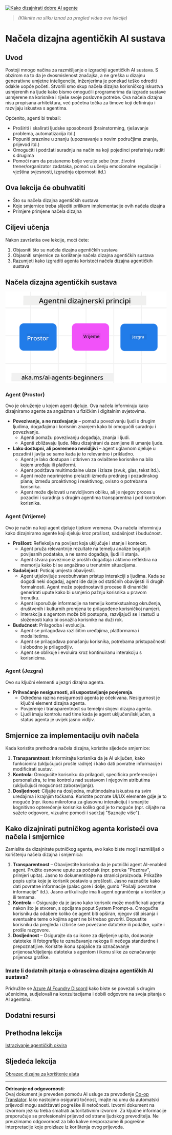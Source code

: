 <!--
CO_OP_TRANSLATOR_METADATA:
{
  "original_hash": "4c46e4ff9e349c521e2b0b17f51afa64",
  "translation_date": "2025-08-30T09:11:24+00:00",
  "source_file": "03-agentic-design-patterns/README.md",
  "language_code": "hr"
}
-->
[![Kako dizajnirati dobre AI agente](../../../translated_images/lesson-3-thumbnail.1092dd7a8f1074a5b26e35aa8f810814e05a22fed1765c20c14b2b508c7ae379.hr.png)](https://youtu.be/m9lM8qqoOEA?si=4KimounNKvArQQ0K)

> _(Kliknite na sliku iznad za pregled videa ove lekcije)_
# Načela dizajna agentičkih AI sustava

## Uvod

Postoji mnogo načina za razmišljanje o izgradnji agentičkih AI sustava. S obzirom na to da je dvosmislenost značajka, a ne greška u dizajnu generativne umjetne inteligencije, inženjerima je ponekad teško odrediti odakle uopće početi. Stvorili smo skup načela dizajna korisničkog iskustva usmjerenih na ljude kako bismo omogućili programerima da izgrade sustave usmjerene na korisnike i riješe svoje poslovne potrebe. Ova načela dizajna nisu propisana arhitektura, već početna točka za timove koji definiraju i razvijaju iskustva s agentima.

Općenito, agenti bi trebali:

- Proširiti i skalirati ljudske sposobnosti (brainstorming, rješavanje problema, automatizacija itd.)
- Popuniti praznine u znanju (upoznavanje s novim područjima znanja, prijevod itd.)
- Omogućiti i podržati suradnju na način na koji pojedinci preferiraju raditi s drugima
- Pomoći nam da postanemo bolje verzije sebe (npr. životni trener/organizator zadataka, pomoć u učenju emocionalne regulacije i vještina svjesnosti, izgradnja otpornosti itd.)

## Ova lekcija će obuhvatiti

- Što su načela dizajna agentičkih sustava
- Koje smjernice treba slijediti prilikom implementacije ovih načela dizajna
- Primjere primjene načela dizajna

## Ciljevi učenja

Nakon završetka ove lekcije, moći ćete:

1. Objasniti što su načela dizajna agentičkih sustava
2. Objasniti smjernice za korištenje načela dizajna agentičkih sustava
3. Razumjeti kako izgraditi agenta koristeći načela dizajna agentičkih sustava

## Načela dizajna agentičkih sustava

![Načela dizajna agentičkih sustava](../../../translated_images/agentic-design-principles.1cfdf8b6d3cc73c2b738951ee7b2043e224441d98babcf654be69d866120f93a.hr.png)

### Agent (Prostor)

Ovo je okruženje u kojem agent djeluje. Ova načela informiraju kako dizajniramo agente za angažman u fizičkim i digitalnim svjetovima.

- **Povezivanje, a ne razdvajanje** – pomažu povezivanju ljudi s drugim ljudima, događajima i korisnim znanjem kako bi omogućili suradnju i povezivanje.
  - Agenti pomažu povezivanju događaja, znanja i ljudi.
  - Agenti zbližavaju ljude. Nisu dizajnirani da zamijene ili umanje ljude.
- **Lako dostupni, ali povremeno nevidljivi** – agent uglavnom djeluje u pozadini i javlja se samo kada je to relevantno i prikladno.
  - Agent je lako dostupan i otkriven za ovlaštene korisnike na bilo kojem uređaju ili platformi.
  - Agent podržava multimodalne ulaze i izlaze (zvuk, glas, tekst itd.).
  - Agent može neprimjetno prelaziti između prednjeg i pozadinskog plana; između proaktivnog i reaktivnog, ovisno o potrebama korisnika.
  - Agent može djelovati u nevidljivom obliku, ali je njegov proces u pozadini i suradnja s drugim agentima transparentna i pod kontrolom korisnika.

### Agent (Vrijeme)

Ovo je način na koji agent djeluje tijekom vremena. Ova načela informiraju kako dizajniramo agente koji djeluju kroz prošlost, sadašnjost i budućnost.

- **Prošlost**: Refleksija na povijest koja uključuje i stanje i kontekst.
  - Agent pruža relevantnije rezultate na temelju analize bogatijih povijesnih podataka, a ne samo događaja, ljudi ili stanja.
  - Agent stvara poveznice iz prošlih događaja i aktivno reflektira na memoriju kako bi se angažirao u trenutnim situacijama.
- **Sadašnjost**: Poticaj umjesto obavijesti.
  - Agent utjelovljuje sveobuhvatan pristup interakciji s ljudima. Kada se dogodi neki događaj, agent ide dalje od statičnih obavijesti ili drugih formalnosti. Agent može pojednostaviti procese ili dinamički generirati upute kako bi usmjerio pažnju korisnika u pravom trenutku.
  - Agent isporučuje informacije na temelju kontekstualnog okruženja, društvenih i kulturnih promjena te prilagođene korisničkoj namjeri.
  - Interakcija s agentom može biti postupna, razvijajući se i rastući u složenosti kako bi osnažila korisnike na duži rok.
- **Budućnost**: Prilagodba i evolucija.
  - Agent se prilagođava različitim uređajima, platformama i modalitetima.
  - Agent se prilagođava ponašanju korisnika, potrebama pristupačnosti i slobodno je prilagodljiv.
  - Agent se oblikuje i evoluira kroz kontinuiranu interakciju s korisnicima.

### Agent (Jezgra)

Ovo su ključni elementi u jezgri dizajna agenta.

- **Prihvaćanje nesigurnosti, ali uspostavljanje povjerenja**.
  - Određena razina nesigurnosti agenta je očekivana. Nesigurnost je ključni element dizajna agenta.
  - Povjerenje i transparentnost su temeljni slojevi dizajna agenta.
  - Ljudi imaju kontrolu nad time kada je agent uključen/isključen, a status agenta je uvijek jasno vidljiv.

## Smjernice za implementaciju ovih načela

Kada koristite prethodna načela dizajna, koristite sljedeće smjernice:

1. **Transparentnost**: Informirajte korisnika da je AI uključen, kako funkcionira (uključujući prošle radnje) i kako dati povratne informacije i modificirati sustav.
2. **Kontrola**: Omogućite korisniku da prilagodi, specificira preferencije i personalizira, te ima kontrolu nad sustavom i njegovim atributima (uključujući mogućnost zaboravljanja).
3. **Dosljednost**: Ciljajte na dosljedna, multimodalna iskustva na svim uređajima i krajnjim točkama. Koristite poznate UI/UX elemente gdje je to moguće (npr. ikona mikrofona za glasovnu interakciju) i smanjite kognitivno opterećenje korisnika koliko god je to moguće (npr. ciljajte na sažete odgovore, vizualne pomoći i sadržaj "Saznajte više").

## Kako dizajnirati putničkog agenta koristeći ova načela i smjernice

Zamislite da dizajnirate putničkog agenta, evo kako biste mogli razmišljati o korištenju načela dizajna i smjernica:

1. **Transparentnost** – Obavijestite korisnika da je putnički agent AI-enabled agent. Pružite osnovne upute za početak (npr. poruka "Pozdrav", primjeri upita). Jasno to dokumentirajte na stranici proizvoda. Prikažite popis upita koje je korisnik postavio u prošlosti. Jasno naznačite kako dati povratne informacije (palac gore i dolje, gumb "Pošalji povratne informacije" itd.). Jasno artikulirajte ima li agent ograničenja u korištenju ili temama.
2. **Kontrola** – Osigurajte da je jasno kako korisnik može modificirati agenta nakon što je stvoren, s opcijama poput System Prompt-a. Omogućite korisniku da odabere koliko će agent biti opširan, njegov stil pisanja i eventualne teme o kojima agent ne bi trebao govoriti. Dopustite korisniku da pregleda i izbriše sve povezane datoteke ili podatke, upite i prošle razgovore.
3. **Dosljednost** – Osigurajte da su ikone za dijeljenje upita, dodavanje datoteke ili fotografije te označavanje nekoga ili nečega standardne i prepoznatljive. Koristite ikonu spajalice za označavanje prijenosa/dijeljenja datoteka s agentom i ikonu slike za označavanje prijenosa grafike.

### Imate li dodatnih pitanja o obrascima dizajna agentičkih AI sustava?

Pridružite se [Azure AI Foundry Discord](https://aka.ms/ai-agents/discord) kako biste se povezali s drugim učenicima, sudjelovali na konzultacijama i dobili odgovore na svoja pitanja o AI agentima.

## Dodatni resursi

## Prethodna lekcija

[Istrazivanje agentičkih okvira](../02-explore-agentic-frameworks/README.md)

## Sljedeća lekcija

[Obrazac dizajna za korištenje alata](../04-tool-use/README.md)

---

**Odricanje od odgovornosti**:  
Ovaj dokument je preveden pomoću AI usluge za prevođenje [Co-op Translator](https://github.com/Azure/co-op-translator). Iako nastojimo osigurati točnost, imajte na umu da automatski prijevodi mogu sadržavati pogreške ili netočnosti. Izvorni dokument na izvornom jeziku treba smatrati autoritativnim izvorom. Za ključne informacije preporučuje se profesionalni prijevod od strane ljudskog prevoditelja. Ne preuzimamo odgovornost za bilo kakve nesporazume ili pogrešne interpretacije koje proizlaze iz korištenja ovog prijevoda.